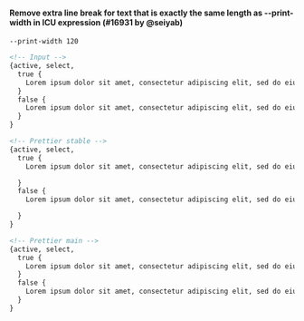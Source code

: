 #### Remove extra line break for text that is exactly the same length as --print-width in ICU expression (#16931 by @seiyab)
`--print-width 120`

<!-- prettier-ignore -->
```html
<!-- Input -->
{active, select,
  true {
    Lorem ipsum dolor sit amet, consectetur adipiscing elit, sed do eiusmod tempor incididunt ut labore et dolore magnaa
  }
  false {
    Lorem ipsum dolor sit amet, consectetur adipiscing elit, sed do eiusmod tempor incididunt ut labore et dolore magnaa
  }
}

<!-- Prettier stable -->
{active, select,
  true {
    Lorem ipsum dolor sit amet, consectetur adipiscing elit, sed do eiusmod tempor incididunt ut labore et dolore magnaa

  }
  false {
    Lorem ipsum dolor sit amet, consectetur adipiscing elit, sed do eiusmod tempor incididunt ut labore et dolore magnaa

  }
}

<!-- Prettier main -->
{active, select,
  true {
    Lorem ipsum dolor sit amet, consectetur adipiscing elit, sed do eiusmod tempor incididunt ut labore et dolore magnaa
  }
  false {
    Lorem ipsum dolor sit amet, consectetur adipiscing elit, sed do eiusmod tempor incididunt ut labore et dolore magnaa
  }
}
```
